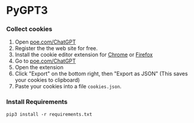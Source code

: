 # PyGPT3

### Collect cookies


1. Open [poe.com/ChatGPT](https://poe.com/ChatGPT)
2. Register the the web site for free.
3. Install the cookie editor extension for [Chrome](https://chrome.google.com/webstore/detail/cookie-editor/hlkenndednhfkekhgcdicdfddnkalmdm) or [Firefox](https://addons.mozilla.org/en-US/firefox/addon/cookie-editor/)
4. Go to [poe.com/ChatGPT](https://poe.com/ChatGPT)
5. Open the extension
6. Click "Export" on the bottom right, then "Export as JSON" (This saves your cookies to clipboard)
7. Paste your cookies into a file `cookies.json`.

### Install Requirements
```
pip3 install -r requirements.txt
```

